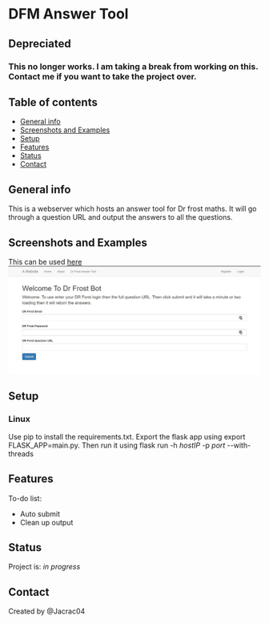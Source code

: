  
# DFM Answer Tool

## Depreciated 
### This no longer works. I am taking a break from working on this. Contact me if you want to take the project over.

## Table of contents
* [General info](#general-info)
* [Screenshots and Examples](#screenshots-and-examples)
* [Setup](#setup)
* [Features](#features)
* [Status](#status)
* [Contact](#contact)

## General info
This is a webserver which hosts an answer tool for Dr frost maths. It will go through a question URL and output the answers to all the questions.

## Screenshots and Examples
This can be used [here](http://Frosttool.mooo.com:8000)
![Example screenshot](https://github.com/Jacrac04/DFMAnswerTool/blob/master/Screenshot.JPG?raw=true)

## Setup
### Linux
Use pip to install the requirements.txt. Export the flask app using export FLASK_APP=main.py. Then run it using flask run -h _hostIP_ -p _port_ --with-threads


## Features
To-do list:
* Auto submit
* Clean up output

## Status
Project is: _in progress_

## Contact
Created by @Jacrac04
